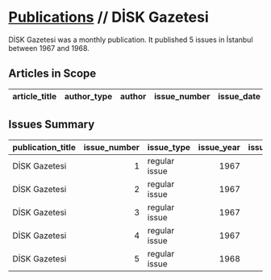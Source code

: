 # [Publications](firstlevel_publications.md) // DİSK Gazetesi

DİSK Gazetesi was a monthly publication. It published 5 issues in İstanbul between 1967 and 1968.

## Articles in Scope

| article_title   | author_type   | author   | issue_number   | issue_date   | pages   |
|-----------------|---------------|----------|----------------|--------------|---------|

## Issues Summary

| publication_title   |   issue_number | issue_type    |   issue_year |   issue_month |   issue_day |
|:--------------------|---------------:|:--------------|-------------:|--------------:|------------:|
| DİSK Gazetesi       |              1 | regular issue |         1967 |             4 |          19 |
| DİSK Gazetesi       |              2 | regular issue |         1967 |             5 |          22 |
| DİSK Gazetesi       |              3 | regular issue |         1967 |           nan |         nan |
| DİSK Gazetesi       |              4 | regular issue |         1967 |           nan |         nan |
| DİSK Gazetesi       |              5 | regular issue |         1968 |             1 |           6 |